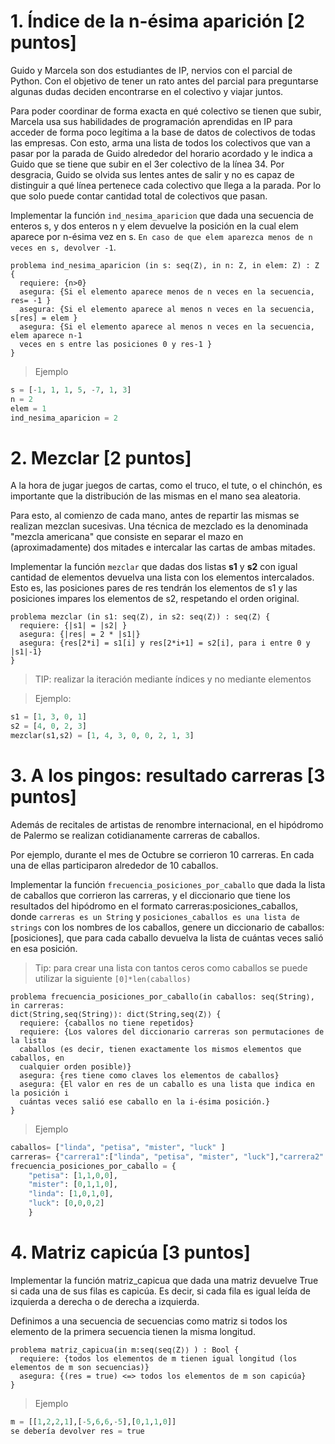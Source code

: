 # 1. Índice de la n-ésima aparición [2 puntos]

Guido y Marcela son dos estudiantes de IP, nervios con el parcial de Python. Con el objetivo de tener un rato antes del parcial para preguntarse algunas dudas deciden encontrarse en el colectivo y viajar juntos. 

Para poder coordinar de forma exacta en qué colectivo se tienen que subir, Marcela usa sus habilidades de programación aprendidas en IP para acceder de forma 
poco legítima a la base de datos de colectivos de todas las empresas. 
Con esto, arma una lista de todos los colectivos que van a pasar por la parada de Guido alrededor del horario acordado y le indica a Guido que se tiene que subir en el 3er colectivo de la línea 34. Por desgracia, Guido se olvida sus lentes antes 
de salir y no es capaz de distinguir a qué línea pertenece cada colectivo que  llega a la parada. Por lo que solo puede contar cantidad total de colectivos que pasan.

Implementar la función `ind_nesima_aparicion` que dada una secuencia de enteros s, y dos enteros n y elem devuelve la posición en la cual elem aparece por n-ésima vez en s. `En caso de que elem aparezca menos de n veces en s, devolver -1`.

```
problema ind_nesima_aparicion (in s: seq⟨Z⟩, in n: Z, in elem: Z) : Z {
  requiere: {n>0}
  asegura: {Si el elemento aparece menos de n veces en la secuencia, res= -1 }
  asegura: {Si el elemento aparece al menos n veces en la secuencia, s[res] = elem }
  asegura: {Si el elemento aparece al menos n veces en la secuencia, elem aparece n-1 
  veces en s entre las posiciones 0 y res-1 }
}
```
>  Ejemplo
```py
s = [-1, 1, 1, 5, -7, 1, 3]
n = 2
elem = 1
ind_nesima_aparicion = 2
```



# 2. Mezclar [2 puntos]

A la hora de jugar juegos de cartas, como el truco, el tute, o el chinchón, es importante que la distribución de las mismas en el mano sea aleatoria. 

Para esto, al comienzo de cada mano, antes de repartir las mismas se realizan mezclan sucesivas. Una técnica de mezclado es la denominada "mezcla americana" que consiste en separar el mazo en (aproximadamente) dos mitades e intercalar las cartas de ambas mitades. 

Implementar la función `mezclar` que dadas dos listas **s1** y **s2** con igual cantidad de elementos devuelva una lista con los elementos  intercalados. Esto es, las posiciones pares de res tendrán los elementos de s1 y las posiciones impares los elementos de s2, respetando el orden original.

```
problema mezclar (in s1: seq⟨Z⟩, in s2: seq⟨Z⟩) : seq⟨Z⟩ {
  requiere: {|s1| = |s2| }
  asegura: {|res| = 2 * |s1|}
  asegura: {res[2*i] = s1[i] y res[2*i+1] = s2[i], para i entre 0 y |s1|-1}
}
```
> TIP: realizar la iteración mediante índices y no mediante elementos

> Ejemplo:
```py
s1 = [1, 3, 0, 1]
s2 = [4, 0, 2, 3]
mezclar(s1,s2) = [1, 4, 3, 0, 0, 2, 1, 3]
```


# 3. A los pingos: resultado carreras [3 puntos]

Además de recitales de artistas de renombre internacional, en el hipódromo de Palermo se realizan cotidianamente carreras de caballos. 

Por ejemplo, durante el mes de Octubre se corrieron 10 carreras. En cada una de ellas participaron alrededor de 10 caballos.

Implementar la función `frecuencia_posiciones_por_caballo` que dada la lista de caballos que corrieron las carreras, y el diccionario que tiene los resultados del hipódromo en el formato carreras:posiciones_caballos, donde `carreras es un String` y `posiciones_caballos es una lista de strings` con los nombres de los caballos, genere un diccionario de caballos:[posiciones], que para cada caballo devuelva la lista de cuántas veces salió en esa posición.

> Tip: para crear una lista con tantos ceros como caballos se puede utilizar la siguiente `[0]*len(caballos)`
```
problema frecuencia_posiciones_por_caballo(in caballos: seq⟨String⟩, in carreras: 
dict⟨String,seq⟨String⟩⟩: dict⟨String,seq⟨Z⟩⟩ {
  requiere: {caballos no tiene repetidos}
  requiere: {Los valores del diccionario carreras son permutaciones de la lista 
  caballos (es decir, tienen exactamente los mismos elementos que caballos, en 
  cualquier orden posible)}
  asegura: {res tiene como claves los elementos de caballos}
  asegura: {El valor en res de un caballo es una lista que indica en la posición i 
  cuántas veces salió ese caballo en la i-ésima posición.}
}
```
> Ejemplo
```py
caballos= ["linda", "petisa", "mister", "luck" ]
carreras= {"carrera1":["linda", "petisa", "mister", "luck"],"carrera2":["petisa", "mister", "linda", "luck"]}
frecuencia_posiciones_por_caballo = {
    "petisa": [1,1,0,0],
    "mister": [0,1,1,0],
    "linda": [1,0,1,0],
    "luck": [0,0,0,2]
    }
```

# 4. Matriz capicúa [3 puntos]
Implementar la función matriz_capicua que dada una matriz devuelve True si cada una de sus filas es capicúa. Es decir, si cada fila es igual leída de izquierda a derecha o de derecha a izquierda. 

Definimos a una secuencia de secuencias como matriz si todos los elemento de la primera secuencia tienen 
la misma longitud.

```
problema matriz_capicua(in m:seq⟨seq⟨Z⟩⟩ ) : Bool {
  requiere: {todos los elementos de m tienen igual longitud (los elementos de m son secuencias)}
  asegura: {(res = true) <=> todos los elementos de m son capicúa}
}
```

> Ejemplo

```py
m = [[1,2,2,1],[-5,6,6,-5],[0,1,1,0]]
se debería devolver res = true
```

